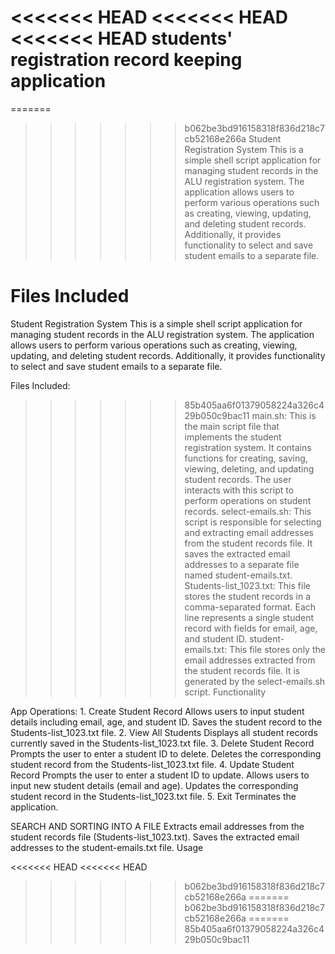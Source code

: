 <<<<<<< HEAD
<<<<<<< HEAD
<<<<<<< HEAD
students' registration record keeping application
=======
=======
>>>>>>> b062be3bd916158318f836d218c7cb52168e266a
Student Registration System
This is a simple shell script application for managing student records in the ALU registration system. The application allows users to perform various operations such as creating, viewing, updating, and deleting student records. Additionally, it provides functionality to select and save student emails to a separate file.

Files Included
=======
Student Registration System
This is a simple shell script application for managing student records in the ALU registration system. The application allows users to perform various operations such as creating, viewing, updating, and deleting student records. Additionally, it provides functionality to select and save student emails to a separate file.

Files Included:
>>>>>>> 85b405aa6f01379058224a326c429b050c9bac11
main.sh: This is the main script file that implements the student registration system. It contains functions for creating, saving, viewing, deleting, and updating student records. The user interacts with this script to perform operations on student records.
select-emails.sh: This script is responsible for selecting and extracting email addresses from the student records file. It saves the extracted email addresses to a separate file named student-emails.txt.
Students-list_1023.txt: This file stores the student records in a comma-separated format. Each line represents a single student record with fields for email, age, and student ID.
student-emails.txt: This file stores only the email addresses extracted from the student records file. It is generated by the select-emails.sh script.
Functionality

App Operations:
    1. Create Student Record
    Allows users to input student details including email, age, and student ID.
    Saves the student record to the Students-list_1023.txt file.
    2. View All Students
    Displays all student records currently saved in the Students-list_1023.txt file.
    3. Delete Student Record
    Prompts the user to enter a student ID to delete.
    Deletes the corresponding student record from the Students-list_1023.txt file.
    4. Update Student Record
    Prompts the user to enter a student ID to update.
    Allows users to input new student details (email and age).
    Updates the corresponding student record in the Students-list_1023.txt file.
    5. Exit
    Terminates the application.

SEARCH AND SORTING INTO A FILE
    Extracts email addresses from the student records file (Students-list_1023.txt).
    Saves the extracted email addresses to the student-emails.txt file.
    Usage

<<<<<<< HEAD
<<<<<<< HEAD
>>>>>>> b062be3bd916158318f836d218c7cb52168e266a
=======
>>>>>>> b062be3bd916158318f836d218c7cb52168e266a
=======
>>>>>>> 85b405aa6f01379058224a326c429b050c9bac11
